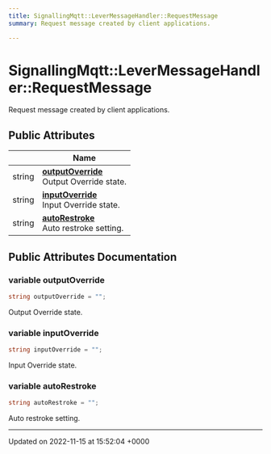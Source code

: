 ```yaml
---
title: SignallingMqtt::LeverMessageHandler::RequestMessage
summary: Request message created by client applications. 

---
```


# SignallingMqtt::LeverMessageHandler::RequestMessage



Request message created by client applications. 

## Public Attributes

|                | Name           |
| -------------- | -------------- |
| string | **[outputOverride](/SignallingSystem-doc/vb/Classes/classSignallingMqtt_1_1LeverMessageHandler_1_1RequestMessage/#variable-outputoverride)** <br>Output Override state.  |
| string | **[inputOverride](/SignallingSystem-doc/vb/Classes/classSignallingMqtt_1_1LeverMessageHandler_1_1RequestMessage/#variable-inputoverride)** <br>Input Override state.  |
| string | **[autoRestroke](/SignallingSystem-doc/vb/Classes/classSignallingMqtt_1_1LeverMessageHandler_1_1RequestMessage/#variable-autorestroke)** <br>Auto restroke setting.  |

## Public Attributes Documentation

### variable outputOverride

```csharp
string outputOverride = "";
```

Output Override state. 

### variable inputOverride

```csharp
string inputOverride = "";
```

Input Override state. 

### variable autoRestroke

```csharp
string autoRestroke = "";
```

Auto restroke setting. 

-------------------------------

Updated on 2022-11-15 at 15:52:04 +0000